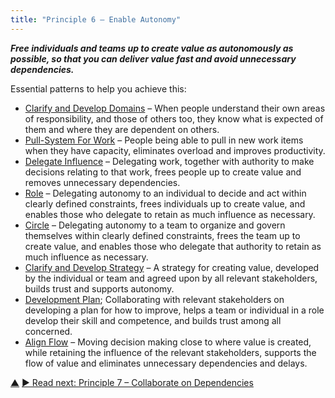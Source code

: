 ```yaml
---
title: "Principle 6 – Enable Autonomy"
---
```




**_Free individuals and teams up to create value as autonomously as possible, so that you can deliver value fast and avoid unnecessary dependencies._**

Essential patterns to help you achieve this:

-   [Clarify and Develop Domains](clarify-and-develop-domains.html) – When people understand their own areas of responsibility, and those of others too, they know what is expected of them and where they are dependent on others.
-   [Pull-System For Work](pull-system-for-work.html) – People being able to pull in new work items when they have capacity, eliminates overload and improves productivity.
-   [Delegate Influence](delegate-influence.html) – Delegating work, together with authority to make decisions relating to that work, frees people up to create value and removes unnecessary dependencies. 
-   [Role](role.html) – Delegating autonomy to an individual to decide and act within clearly defined constraints, frees individuals up to create value, and enables those who delegate to retain as much influence as necessary. 
-   [Circle](circle.html) – Delegating autonomy to a team to organize and govern themselves within clearly defined constraints, frees the team up to create value, and enables those who delegate that authority to retain as much influence as necessary.
-   [Clarify and Develop Strategy](clarify-and-develop-strategy.html) – A strategy for creating value, developed by the individual or team and agreed upon by all relevant stakeholders, builds trust and supports autonomy.
-   [Development Plan](development-plan.html); Collaborating with relevant stakeholders on developing a plan for how to improve, helps a team or individual in a role develop their skill and competence, and builds trust among all concerned.
-   [Align Flow](align-flow.html) – Moving decision making close to where value is created, while retaining the influence of the relevant stakeholders, supports the flow of value and eliminates unnecessary dependencies and delays.



<div class="bottom-nav">
<a href="structure.html" title="Up: Two Principles for Structure">▲</a> <a href="collaborate-on-dependencies.html" title="Read next: Principle 7 – Collaborate on Dependencies">▶ Read next: Principle 7 – Collaborate on Dependencies</a>
</div>


<script type="text/javascript">
Mousetrap.bind('g n', function() {
    window.location.href = 'collaborate-on-dependencies.html';
    return false;
});
</script>

